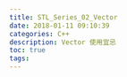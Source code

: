 ```yaml
---
title: STL_Series_02_Vector
date: 2018-01-11 09:10:39
categories: C++
description: Vector 使用宜忌
toc: true
tags:
---
```

